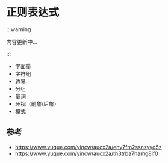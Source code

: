 # 正则表达式

:::warning

内容更新中...

:::

- 字面量
- 字符组
- 边界
- 分组
- 量词
- 环视（前詹/后詹）
- 模式

## 参考

- https://www.yuque.com/yincw/aucx2a/ehy7fm2ssnsyyd5z
- https://www.yuque.com/yincw/aucx2a/th3trba7hamg8if0